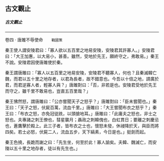 

## 古文觀止

##### 古文觀止

* * *

卷四 ‧ 唐雎不辱使命　　`戰國策`

秦王使人謂安陵君曰：「寡人欲以五百里之地易安陵，安陵君其許寡人。」安陵君曰：「大王加惠，以大易小，甚善。雖然，受地於先王，願終守之，弗敢易。」秦王不說。安陵君因使唐雎使於秦。

秦王謂唐雎曰：「寡人以五百里之地易安陵，安陵君不聽寡人，何也？且秦滅韓亡魏，而君以五十里之地存者，以君為長者，故不錯意也。今吾以十倍之地，請廣於君，而君逆寡人者，輕寡人與？」唐雎對曰：「否，非若是也。安陵君受地於先王而守之，雖千里不敢易也，豈直五百里哉？」

秦王怫然怒，謂唐雎曰：「公亦嘗聞天子之怒乎？」唐雎對曰：「臣未嘗聞也。」秦王曰：「天子之怒，伏屍百萬，流血千里。」唐雎曰：「大王嘗聞布衣之怒乎？」秦王曰：「布衣之怒，亦免冠徒跣，以頭搶地耳。」唐雎曰：「此庸夫之怒也，非士之怒也。夫專諸之刺王僚也，彗星襲月；聶政之刺韓傀也，白虹貫日；要離之刺慶忌也，蒼鷹擊於殿上。此三子者，皆布衣之士也，懷怒未發，休祲降於天，與臣而將四矣。若士必怒，伏屍二人，流血五步，天下縞素，今日是也。」挺劍而起。

秦王色撓，長跪而謝之曰：「先生坐，何至於此！寡人諭矣。夫韓、魏滅亡，而安陵以五十里之地存者，徒以有先生也。」

* * *

